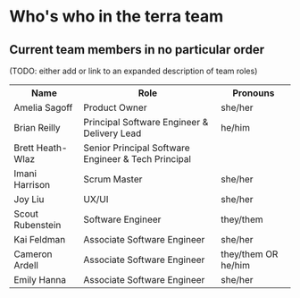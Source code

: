 # Who's who in the terra team

## Current team members in no particular order 
(TODO: either add or link to an expanded description of team roles)
<table>
    <tr>
        <th>Name</th>
        <th>Role</th>
        <th>Pronouns</th>
    </tr>
    <tr>
        <td>Amelia Sagoff</td>
        <td>Product Owner</td>
        <td>she/her</td>
    </tr>
    <tr>
        <td>Brian Reilly</td>
        <td>Principal Software Engineer & Delivery Lead</td>
        <td>he/him</td>
    </tr>
    <tr>
        <td>Brett Heath-Wlaz</td>
        <td>Senior Principal Software Engineer & Tech Principal</td>
        <td></td>
    </tr>
    <tr>
        <td>Imani Harrison</td>
        <td>Scrum Master</td>
        <td>she/her</td>
    </tr>
    <tr>
        <td>Joy Liu</td>
        <td>UX/UI</td>
        <td>she/her</td>
    </tr>
    <tr>
        <td>Scout Rubenstein</td>
        <td>Software Engineer</td>
        <td>they/them</td>
    </tr>
    <tr>
        <td>Kai Feldman</td>
        <td>Associate Software Engineer</td>
        <td>she/her</td>
    </tr>
    <tr>
        <td>Cameron Ardell</td>
        <td>Associate Software Engineer</td>
        <td>they/them OR he/him</td>
    </tr>
    <tr>
        <td>Emily Hanna</td>
        <td>Associate Software Engineer</td>
        <td>she/her</td>
    </tr>
</table>
